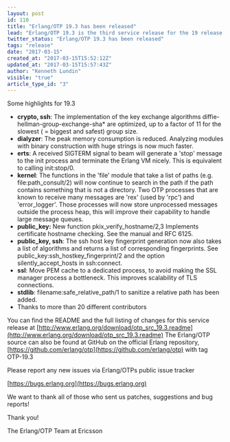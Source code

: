 ```yaml
---
layout: post
id: 110
title: "Erlang/OTP 19.3 has been released"
lead: "Erlang/OTP 19.3 is the third service release for the 19 release track"
twitter_status: "Erlang/OTP 19.3 has been released"
tags: "release"
date: "2017-03-15"
created_at: "2017-03-15T15:52:12Z"
updated_at: "2017-03-15T15:57:43Z"
author: "Kenneth Lundin"
visible: "true"
article_type_id: "3"
---
```


Some highlights for 19.3
* **crypto, ssh**: The implementation of the key exchange algorithms diffie-hellman-group-exchange-sha* are optimized, up to a factor of 11 for the slowest ( = biggest and safest) group size.
* **dialyzer**: The peak memory consumption is reduced.
 Analyzing modules with binary construction with huge strings is now much faster.
* **erts**: A received SIGTERM signal to beam will generate a 'stop' message to the init process and terminate the Erlang VM nicely. This is equivalent to calling init:stop/0.
* **kernel**: The functions in the 'file' module that take a list of paths (e.g. file:path_consult/2) will now continue to search in the path if the path contains something that is not a directory.
 Two OTP processes that are known to receive many messages are 'rex' (used by 'rpc') and 'error_logger'. Those processes will now store unprocessed messages outside the process heap, this will improve their capability to handle large message queues.
* **public_key:** New function pkix_verify_hostname/2,3 Implements certificate hostname checking. See the manual and RFC 6125.
* **public_key, ssh**: The ssh host key fingerprint generation now also takes a list of algorithms and returns a list of corresponding fingerprints. See public_key:ssh_hostkey_fingerprint/2 and the option silently_accept_hosts in ssh:connect.
* **ssl**: Move PEM cache to a dedicated process, to avoid making the SSL manager process a bottleneck. This improves scalability of TLS connections.
* **stdlib**: filename:safe_relative_path/1 to sanitize a relative path has been added.
* Thanks to more than 20 different contributors

You can find the README and the full listing of changes for this service release at
[http://www.erlang.org/download/otp_src_19.3.readme](http://www.erlang.org/download/otp_src_19.3.readme)
 The Erlang/OTP source can also be found at GitHub on the official Erlang repository,
[https://github.com/erlang/otp](https://github.com/erlang/otp) with tag OTP-19.3

Please report any new issues via Erlang/OTPs public issue tracker

[https://bugs.erlang.org](https://bugs.erlang.org)

 We want to thank all of those who sent us patches, suggestions and bug reports!

Thank you!

The Erlang/OTP Team at Ericsson
